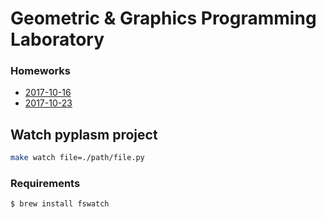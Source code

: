 # Geometric & Graphics Programming Laboratory


### Homeworks
- [2017-10-16](https://github.com/menxit/ggpl/blob/master/2017-10-16/notebook.ipynb)
- [2017-10-23](https://github.com/menxit/ggpl/blob/master/2017-10-23/notebook.ipynb)

## Watch pyplasm project
```sh
make watch file=./path/file.py
```

### Requirements
```sh
$ brew install fswatch
```
